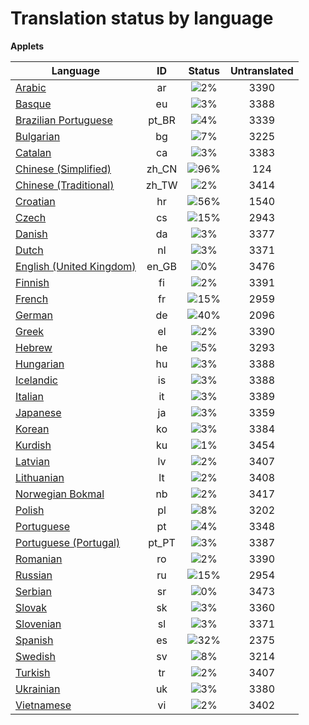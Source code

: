 # Translation status by language
**Applets**

Language | ID | Status | Untranslated
---------|:--:|:------:|:-----------:
[Arabic](language-status/ar.md) | ar |  ![2%](http://progressed.io/bar/2) | 3390
[Basque](language-status/eu.md) | eu |  ![3%](http://progressed.io/bar/3) | 3388
[Brazilian Portuguese](language-status/pt_BR.md) | pt_BR |  ![4%](http://progressed.io/bar/4) | 3339
[Bulgarian](language-status/bg.md) | bg |  ![7%](http://progressed.io/bar/7) | 3225
[Catalan](language-status/ca.md) | ca |  ![3%](http://progressed.io/bar/3) | 3383
[Chinese (Simplified)](language-status/zh_CN.md) | zh_CN |  ![96%](http://progressed.io/bar/96) | 124
[Chinese (Traditional)](language-status/zh_TW.md) | zh_TW |  ![2%](http://progressed.io/bar/2) | 3414
[Croatian](language-status/hr.md) | hr |  ![56%](http://progressed.io/bar/56) | 1540
[Czech](language-status/cs.md) | cs |  ![15%](http://progressed.io/bar/15) | 2943
[Danish](language-status/da.md) | da |  ![3%](http://progressed.io/bar/3) | 3377
[Dutch](language-status/nl.md) | nl |  ![3%](http://progressed.io/bar/3) | 3371
[English (United Kingdom)](language-status/en_GB.md) | en_GB |  ![0%](http://progressed.io/bar/0) | 3476
[Finnish](language-status/fi.md) | fi |  ![2%](http://progressed.io/bar/2) | 3391
[French](language-status/fr.md) | fr |  ![15%](http://progressed.io/bar/15) | 2959
[German](language-status/de.md) | de |  ![40%](http://progressed.io/bar/40) | 2096
[Greek](language-status/el.md) | el |  ![2%](http://progressed.io/bar/2) | 3390
[Hebrew](language-status/he.md) | he |  ![5%](http://progressed.io/bar/5) | 3293
[Hungarian](language-status/hu.md) | hu |  ![3%](http://progressed.io/bar/3) | 3388
[Icelandic](language-status/is.md) | is |  ![3%](http://progressed.io/bar/3) | 3388
[Italian](language-status/it.md) | it |  ![3%](http://progressed.io/bar/3) | 3389
[Japanese](language-status/ja.md) | ja |  ![3%](http://progressed.io/bar/3) | 3359
[Korean](language-status/ko.md) | ko |  ![3%](http://progressed.io/bar/3) | 3384
[Kurdish](language-status/ku.md) | ku |  ![1%](http://progressed.io/bar/1) | 3454
[Latvian](language-status/lv.md) | lv |  ![2%](http://progressed.io/bar/2) | 3407
[Lithuanian](language-status/lt.md) | lt |  ![2%](http://progressed.io/bar/2) | 3408
[Norwegian Bokmal](language-status/nb.md) | nb |  ![2%](http://progressed.io/bar/2) | 3417
[Polish](language-status/pl.md) | pl |  ![8%](http://progressed.io/bar/8) | 3202
[Portuguese](language-status/pt.md) | pt |  ![4%](http://progressed.io/bar/4) | 3348
[Portuguese (Portugal)](language-status/pt_PT.md) | pt_PT |  ![3%](http://progressed.io/bar/3) | 3387
[Romanian](language-status/ro.md) | ro |  ![2%](http://progressed.io/bar/2) | 3390
[Russian](language-status/ru.md) | ru |  ![15%](http://progressed.io/bar/15) | 2954
[Serbian](language-status/sr.md) | sr |  ![0%](http://progressed.io/bar/0) | 3473
[Slovak](language-status/sk.md) | sk |  ![3%](http://progressed.io/bar/3) | 3360
[Slovenian](language-status/sl.md) | sl |  ![3%](http://progressed.io/bar/3) | 3371
[Spanish](language-status/es.md) | es |  ![32%](http://progressed.io/bar/32) | 2375
[Swedish](language-status/sv.md) | sv |  ![8%](http://progressed.io/bar/8) | 3214
[Turkish](language-status/tr.md) | tr |  ![2%](http://progressed.io/bar/2) | 3407
[Ukrainian](language-status/uk.md) | uk |  ![3%](http://progressed.io/bar/3) | 3380
[Vietnamese](language-status/vi.md) | vi |  ![2%](http://progressed.io/bar/2) | 3402
